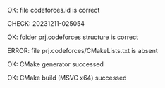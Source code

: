 OK: file codeforces.id is correct
CHECK: 20231211-025054
OK: folder prj.codeforces structure is correct
ERROR: file prj.codeforces/CMakeLists.txt is absent
OK: CMake generator successed
OK: CMake build (MSVC x64) successed
